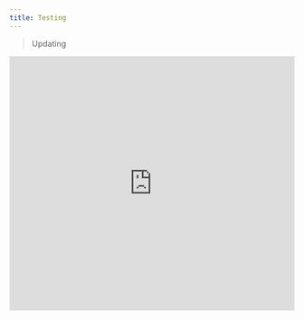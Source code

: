 ```yaml
---
title: Testing
---
```

> Updating





<iframe width="100%" height="450px" src="https://www.pexels.com/search/tiger" frameborder="0" allowfullscreen></iframe>
